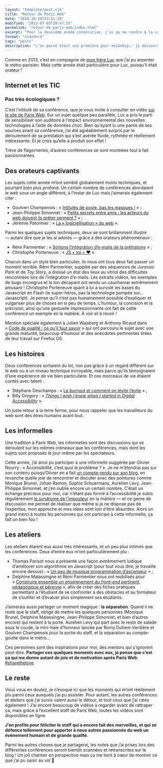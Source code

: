 ```yaml
---
layout: "template/post.njk"
title: "Retour de Paris Web"
date: "2014-10-29T23:41:28"
modified: "2015-07-03T10:47:55"
permalink: "retour-de-paris-web/index.html"
excerpt: "Pour la deuxième année consécutive, j’ai pu me rendre à la capitale pour assister à Paris Web. Et une nouvelle fois, ce fut un événement extrêmement enrichissant&nbsp;!"
format: "standard"
tags: "posts"
description: "L’an passé était une première pour moi&nbsp;: je découvrais les conférences, les atelier, les rencontres et discussions enflammées. Cette fois-ci, je n’étais plus le gamin qui ouvre ses cadeaux de Noël mais ça ne m’a pas empêché d’être émerveillé."
---
```

Comme en 2013, c’est en compagnie de [mon frère Luc](http://www.kloh.ch) que j’ai pu arpenter le métro parisien. Mais cette année était particulière pour Luc, puisqu’il était orateur&nbsp;!

## Internet et les TIC

### Pas très écologiques&nbsp;?

C’est l’intitulé de sa conférence, que je vous invite à consulter en vidéo [sur le site de Paris Web](http://www.paris-web.fr/2014/conferences/internet-et-les-tic-pas-tres-ecologique.php). Sur un sujet quelque peu parallèle, Luc a pris le parti de sensibiliser son auditoire à l’impact environnemental des nouvelles technologies à l’aide de données choc. Bien qu’ayant lu une partie de ses sources avant sa conférence, j’ai été agréablement surpris par le déroulement de sa prestation qui s’est avérée fluide, rythmée et réellement intéressante. Et je crois qu’elle a produit son effet&nbsp;!

Trêve de flagorneries, d’autres conférences se sont montrées tout à fait passionnantes.

## Des orateurs captivants

Les sujets cette année m’ont semblé globalement moins techniques, et pourtant bien plus profond. Un certain nombre de conférences abordaient le web sous un angle différent, à l’instar de Luc mais j’aimerais également citer&nbsp;:

* Goulven Champenois&nbsp;: «&nbsp;[Intitulés de poste, bas les masques&nbsp;!](http://www.paris-web.fr/2014/conferences/intitules-de-poste-bas-les-masques.php)&nbsp;»&nbsp;;
* Jean-Philippe Simonnet&nbsp;: «&nbsp;[Petits secrets entre amis&nbsp;: les acteurs du web doivent ils prêter serment&nbsp;?](http://www.paris-web.fr/2014/conferences/petits-secrets-entre-amis-les-acteurs-du-web-doivent-ils-preter-serment.php)&nbsp;»&nbsp;;
* Jérémie Patonnier&nbsp;: «&nbsp;[La «&nbsp;logiciellisation&nbsp;» du web](http://www.paris-web.fr/2014/conferences/sponsor-clever-age.php)&nbsp;».

Parmi les quelques sujets techniques, deux se sont brillamment illustré —&nbsp;autant dire que je les ai adorés&nbsp;— grâce à des orateurs phénoménaux&nbsp;:

* Rémi Parmentier&nbsp;: «&nbsp;[Sortons l’intégration d’e-mails de la préhistoire](http://www.paris-web.fr/2014/conferences/sortons-de-lenfer-de-lintegration-de-mails.php)&nbsp;»&nbsp;;
* Christophe Porteneuve&nbsp;: «&nbsp;[JS + toi = ♥](http://www.paris-web.fr/2014/conferences/js-plus-toi-egal-coeur.php)&nbsp;».

Chacun dans un style bien particulier, ils nous ont tous deux fait passer un moment terrible. Rémi Parmentier, suppléé par des séquences de _Jurassic Park_ et de _Toy Story_, a dressé un état des lieux au vitriol des difficultés rencontrées lors de l’intégration d’e-mails. Les extraits vidéos, les exemples de bugs incongrus et le ton décapant ont rendu un cauchemar extrêmement amusant&nbsp;! Christophe Porteneuve quant à lui a survolé les bases du Javascript en Flash (le super-héros, pas la technologie pompée sur… Javascript). Je pense qu’il n’est pas humainement possible d’expliquer et vulgariser plus de choses en si peu de temps. L’humour, la concision et la précision, ainsi qu’une gestuelle impressionnante ont fait de cette conférence un exemple en la matière. À voir et à revoir&nbsp;!

Mention spéciale également à Julien Wajsberg et Anthony Ricaud dans «&nbsp;[Code de qualité&nbsp;: ce qu’il faut savoir](http://www.paris-web.fr/2014/conferences/code-de-qualite-ce-quil-faut-savoir.php)&nbsp;» qui ont parcouru le sujet avec une grande maturité, beaucoup d’humour et des anecdotes pertinentes tirées de leur travail sur Firefox OS.

## Les histoires

Deux conférences sortaient du lot, non pas grâce à un regard différent sur le web ou à un niveau technique incroyable, mais parce qu’ils témoignaient d’une expérience de vie bien particulière. Et ces morceaux de vie étaient contés avec talent&nbsp;:

* Stéphane Deschamps&nbsp;: «&nbsp;[Le _burnout_ et comment on lévite l’évite](http://www.paris-web.fr/2014/conferences/le-burnout-et-comment-on-levite.php)&nbsp;»&nbsp;;
* Billy Gregory&nbsp;: «&nbsp;[_Things I wish I knew when I started in Digital Accessibility_](http://www.paris-web.fr/2014/conferences/things-i-wish-i-knew-when-i-started-in-digital-accessibility.php)&nbsp;».

Un juste retour à la terre ferme, pour nous rappeler que les travailleurs du web sont des êtres humains avant tout.

## Les informelles

Une tradition à Paris Web, les informelles sont des discussions qui se déroulent sur les mêmes créneaux que les conférences, mais dont les sujets sont proposés le jour-même par les spectateurs.

Cette année, j’ai ainsi pu participer à une informelle suggérée par Olivier Nourry&nbsp;: «&nbsp;Accessibilité, c’est quoi le problème&nbsp;?&nbsp;». Je ne m’étendrai pas sur son contenu puisqu’Olivier en a fait [un compte-rendu sur son blog](http://accessiblog.fr/2014/10/accessibilite-cest-quoi-le-probleme-retour-sur-mon-informelle-a-paris-web-2014/), en revanche quelle joie de rencontrer et discuter avec des pointures comme Monique Brunel, Johan Ramon, Sophie Schuermans, Aurélien Levy, Jean-Philippe Simonnet, et j’en oublie encore un certain nombre. C’était un échange précieux pour moi, car n’étant pas formé à l’accessibilité je subis régulièrement [le syndrome de l’imposteur](https://fr.wikipedia.org/wiki/Syndrome_de_l%27imposteur) en la matière —&nbsp;et ce genre de discussion me permet de réaliser que même si je ne dispose pas de l’expertise, mon approche et mes idées sont loin d’être absurdes. Alors un grand merci à toutes les personnes qui ont participé à cette informelle, ça fait un bien fou&nbsp;!

## Les ateliers

Les ateliers étaient eux aussi très intéressants, et un peu plus intimes que les conférences. Deux d’entre eux m’ont particulièrement plu&nbsp;:

* Thomas Parisot nous a présenté une façon extrêmement ludique d’améliorer son algorithmie en Javacript (pour tout vous dire, je travaille encore dessus)&nbsp;: «&nbsp;[Un peu de musique programmation d’ascenseur](http://www.paris-web.fr/2014/ateliers/un-peu-de-musique-programmation-dascenseur.php)&nbsp;»&nbsp;;
* Delphine Malassingne et Rémi Parmentier nous ont mobilisés pour «&nbsp;[Construire ensemble un enseignement du _front-end_ pertinent, pédagogique et pérenne](http://www.paris-web.fr/2014/ateliers/construire-ensemble-un-enseignement-du-front-end-pertinent-pedagogique-et-perenne.php)&nbsp;», afin de créer des fiches pratiques permettant à l’étudiant de se confronter à des obstacles et au formateur de s’outiller et d’évaluer plus simplement ses étudiants.

J’aimerais aussi partager un moment magique&nbsp;: **la séparation**. Quand il ne reste que le staff, obligé de mettre les quelques personnes (Monique Brunel, Delphine Malassingne, Jean-Philippe Simonnet, et bien d’autres encore) qui restent à la porte. Aurélien Levy qui part avec le reste de salade sous le coude, la mini-haie d’honneur lancée par Romy Duhem-Verdière et Goulven Champenois pour la sortie du staff, et la séparation au compte-goutte dans le métro…

Ces personnes sont des inspirations pour moi, des mentors qui s’ignorent peut-être. **Partager ces quelques moments avec eux, je pense que c’est ça qui me donne autant de joie et de motivation après Paris Web**. [#sharethelove](https://twitter.com/search?q=%23sharethelove%20%23parisweb&src=typd).

## Le reste

Vous vous en doutez, je n’évoque ici que les moments qui m’ont réellement plu parmi ceux auxquels j’ai pu assister. Pour autant, les autres conférences et ateliers que j’ai suivis valent aussi le détour, et tout ceux que j’ai ratés également&nbsp;! J’ai encore beaucoup de vidéos à regarder avant de rattraper ça, mais grâce à l’excellent staff de Paris Web, toutes les vidéos sont disponibles en ligne.

**J’en profite pour féliciter le staff qui a encore fait des merveilles, et qui se défonce tellement pour apporter à nous autres passionnés du web un événement humain et de grande qualité.**

Parmi les autres choses que je partagerai, les notes que j’ai prises lors des différentes conférences seront bientôt scannées et retranscrites sur le blog&nbsp;! Un joli chantier en perspective mais ça me tient à cœur de montrer ce que j’ai pu saisir au vol 🙂